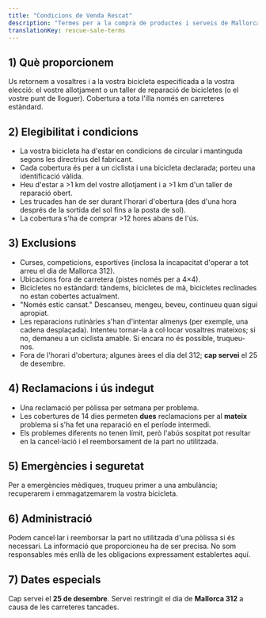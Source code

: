 ```yaml
---
title: "Condicions de Venda Rescat"
description: "Termes per a la compra de productes i serveis de Mallorca Bicycle Rescue."
translationKey: rescue-sale-terms
---
```


## 1) Què proporcionem
Us retornem a vosaltres i a la vostra bicicleta especificada a la vostra elecció: el vostre allotjament o un taller de reparació de bicicletes (o el vostre punt de lloguer). Cobertura a tota l'illa només en carreteres estàndard.

## 2) Elegibilitat i condicions
- La vostra bicicleta ha d'estar en condicions de circular i mantinguda segons les directrius del fabricant.
- Cada cobertura és per a un ciclista i una bicicleta declarada; porteu una identificació vàlida.
- Heu d'estar a >1 km del vostre allotjament i a >1 km d'un taller de reparació obert.
- Les trucades han de ser durant l'horari d'obertura (des d'una hora després de la sortida del sol fins a la posta de sol).
- La cobertura s'ha de comprar >12 hores abans de l'ús.

## 3) Exclusions
- Curses, competicions, esportives (inclosa la incapacitat d'operar a tot arreu el dia de Mallorca 312).
- Ubicacions fora de carretera (pistes només per a 4×4).
- Bicicletes no estàndard: tàndems, bicicletes de mà, bicicletes reclinades no estan cobertes actualment.
- "Només estic cansat." Descanseu, mengeu, beveu, continueu quan sigui apropiat.
- Les reparacions rutinàries s'han d'intentar almenys (per exemple, una cadena desplaçada). Intenteu tornar-la a col·locar vosaltres mateixos; si no, demaneu a un ciclista amable. Si encara no és possible, truqueu-nos.
- Fora de l'horari d'obertura; algunes àrees el dia del 312; **cap servei** el 25 de desembre.

## 4) Reclamacions i ús indegut
- Una reclamació per pòlissa per setmana per problema.
- Les cobertures de 14 dies permeten **dues** reclamacions per al **mateix** problema si s'ha fet una reparació en el període intermedi.
- Els problemes diferents no tenen límit, però l'abús sospitat pot resultar en la cancel·lació i el reemborsament de la part no utilitzada.

## 5) Emergències i seguretat
Per a emergències mèdiques, truqueu primer a una ambulància; recuperarem i emmagatzemarem la vostra bicicleta.

## 6) Administració
Podem cancel·lar i reemborsar la part no utilitzada d'una pòlissa si és necessari.
La informació que proporcioneu ha de ser precisa.
No som responsables més enllà de les obligacions expressament establertes aquí.

## 7) Dates especials
Cap servei el **25 de desembre**.
Servei restringit el dia de **Mallorca 312** a causa de les carreteres tancades.
